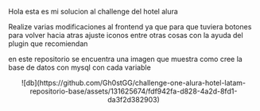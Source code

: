 Hola esta es mi solucion al challenge del hotel alura

Realize varias modificaciones al frontend ya que para que tuviera botones para volver hacia atras ajuste iconos entre otras cosas con la ayuda del plugin que recomiendan

en este repositorio se encuentra una imagen que muestra como cree la base de datos con mysql con cada variable

<p align="center" >![db](https://github.com/Gh0stGG/challenge-one-alura-hotel-latam-repositorio-base/assets/131625674/fdf942fa-d828-4a2d-8fd1-da3f2d382903)

</p>
